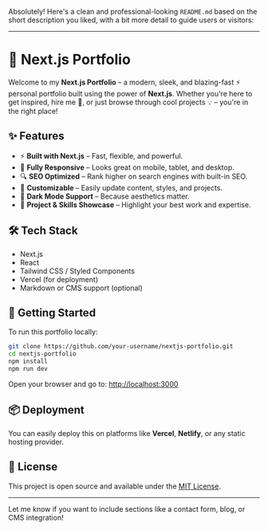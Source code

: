 Absolutely! Here's a clean and professional-looking `README.md` based on the short description you liked, with a bit more detail to guide users or visitors:

---

# 🚀 Next.js Portfolio

Welcome to my **Next.js Portfolio** – a modern, sleek, and blazing-fast ⚡ personal portfolio built using the power of **Next.js**. Whether you're here to get inspired, hire me 💼, or just browse through cool projects 💡 – you're in the right place!

## ✨ Features

- ⚡ **Built with Next.js** – Fast, flexible, and powerful.
- 📱 **Fully Responsive** – Looks great on mobile, tablet, and desktop.
- 🔍 **SEO Optimized** – Rank higher on search engines with built-in SEO.
- 🎨 **Customizable** – Easily update content, styles, and projects.
- 🌙 **Dark Mode Support** – Because aesthetics matter.
- 🧠 **Project & Skills Showcase** – Highlight your best work and expertise.

## 🛠️ Tech Stack

- Next.js
- React
- Tailwind CSS / Styled Components
- Vercel (for deployment)
- Markdown or CMS support (optional)

## 🚀 Getting Started

To run this portfolio locally:

```bash
git clone https://github.com/your-username/nextjs-portfolio.git
cd nextjs-portfolio
npm install
npm run dev
```

Open your browser and go to: [http://localhost:3000](http://localhost:3000)

## 📦 Deployment

You can easily deploy this on platforms like **Vercel**, **Netlify**, or any static hosting provider.

## 📄 License

This project is open source and available under the [MIT License](LICENSE).

---

Let me know if you want to include sections like a contact form, blog, or CMS integration!
